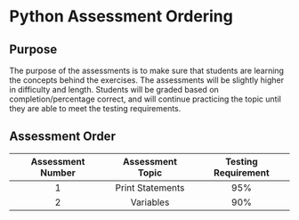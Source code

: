 # Python Assessment Ordering

## Purpose
The purpose of the assessments is to make sure that students are learning the concepts behind the exercises. The assessments will be slightly higher in difficulty and length. Students will be graded based on completion/percentage correct, and will continue practicing the topic until they are able to meet the testing requirements.

## Assessment Order
| Assessment Number | Assessment Topic | Testing Requirement|
| :---------------: | :--------------: | :----------------: |
| 1                 | Print Statements | 95%                |
| 2                 | Variables        | 90%                |
